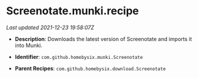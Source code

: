 # Screenotate.munki.recipe

_Last updated 2021-12-23 19:58:07Z_

- **Description**: Downloads the latest version of Screenotate and imports it into Munki.

- **Identifier**: `com.github.homebysix.munki.Screenotate`

- **Parent Recipes**: `com.github.homebysix.download.Screenotate`